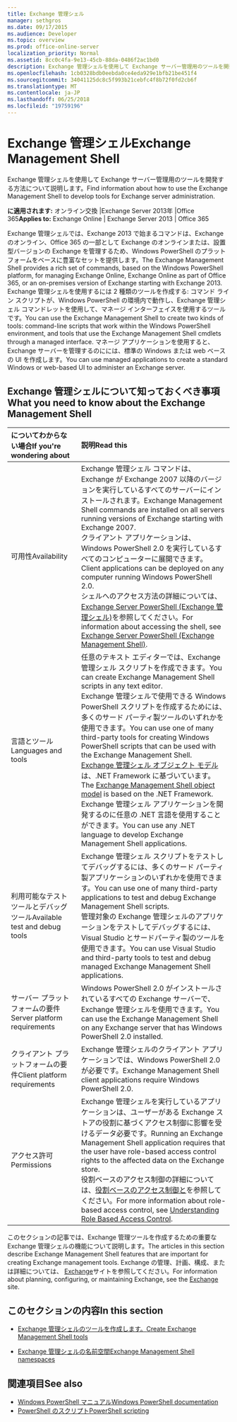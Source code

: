```yaml
---
title: Exchange 管理シェル
manager: sethgros
ms.date: 09/17/2015
ms.audience: Developer
ms.topic: overview
ms.prod: office-online-server
localization_priority: Normal
ms.assetid: 8cc0c4fa-9e13-45cb-88da-0486f2ac1bd0
description: Exchange 管理シェルを使用して Exchange サーバー管理用のツールを開発する方法について説明します。
ms.openlocfilehash: 1cb0328bdb0eebda0ce4eda929e1bfb21be451f4
ms.sourcegitcommit: 34041125dc8c5f993b21cebfc4f8b72f0fd2cb6f
ms.translationtype: MT
ms.contentlocale: ja-JP
ms.lasthandoff: 06/25/2018
ms.locfileid: "19759196"
---
```

# <a name="exchange-management-shell"></a><span data-ttu-id="a19c9-103">Exchange 管理シェル</span><span class="sxs-lookup"><span data-stu-id="a19c9-103">Exchange Management Shell</span></span>

<span data-ttu-id="a19c9-104">Exchange 管理シェルを使用して Exchange サーバー管理用のツールを開発する方法について説明します。</span><span class="sxs-lookup"><span data-stu-id="a19c9-104">Find information about how to use the Exchange Management Shell to develop tools for Exchange server administration.</span></span>
  
<span data-ttu-id="a19c9-105">**に適用されます:** オンライン交換 |Exchange Server 2013年 |Office 365</span><span class="sxs-lookup"><span data-stu-id="a19c9-105">**Applies to:** Exchange Online | Exchange Server 2013 | Office 365</span></span>
  
<span data-ttu-id="a19c9-106">Exchange 管理シェルでは、Exchange 2013 で始まるコマンドは、Exchange のオンライン、Office 365 の一部として Exchange のオンラインまたは、設置型バージョンの Exchange を管理するため、Windows PowerShell のプラットフォームをベースに豊富なセットを提供します。</span><span class="sxs-lookup"><span data-stu-id="a19c9-106">The Exchange Management Shell provides a rich set of commands, based on the Windows PowerShell platform, for managing Exchange Online, Exchange Online as part of Office 365, or an on-premises version of Exchange starting with Exchange 2013.</span></span> <span data-ttu-id="a19c9-107">Exchange 管理シェルを使用するには 2 種類のツールを作成する: コマンド ライン スクリプトが、Windows PowerShell の環境内で動作し、Exchange 管理シェル コマンドレットを使用して、マネージ インターフェイスを使用するツールです。</span><span class="sxs-lookup"><span data-stu-id="a19c9-107">You can use the Exchange Management Shell to create two kinds of tools: command-line scripts that work within the Windows PowerShell environment, and tools that use the Exchange Management Shell cmdlets through a managed interface.</span></span> <span data-ttu-id="a19c9-108">マネージ アプリケーションを使用すると、Exchange サーバーを管理するのにには、標準の Windows または web ベースの UI を作成します。</span><span class="sxs-lookup"><span data-stu-id="a19c9-108">You can use managed applications to create a standard Windows or web-based UI to administer an Exchange server.</span></span> 
  
## <a name="what-you-need-to-know-about-the-exchange-management-shell"></a><span data-ttu-id="a19c9-109">Exchange 管理シェルについて知っておくべき事項</span><span class="sxs-lookup"><span data-stu-id="a19c9-109">What you need to know about the Exchange Management Shell</span></span>

|<span data-ttu-id="a19c9-110">についてわからない場合</span><span class="sxs-lookup"><span data-stu-id="a19c9-110">If you're wondering about</span></span>|<span data-ttu-id="a19c9-111">説明</span><span class="sxs-lookup"><span data-stu-id="a19c9-111">Read this</span></span>|
|:-----|:-----|
|<span data-ttu-id="a19c9-112">可用性</span><span class="sxs-lookup"><span data-stu-id="a19c9-112">Availability</span></span>  <br/> |<span data-ttu-id="a19c9-113">Exchange 管理シェル コマンドは、Exchange が Exchange 2007 以降のバージョンを実行しているすべてのサーバーにインストールされます。</span><span class="sxs-lookup"><span data-stu-id="a19c9-113">Exchange Management Shell commands are installed on all servers running versions of Exchange starting with Exchange 2007.</span></span><br/><span data-ttu-id="a19c9-114">クライアント アプリケーションは、Windows PowerShell 2.0 を実行しているすべてのコンピューターに展開できます。</span><span class="sxs-lookup"><span data-stu-id="a19c9-114">Client applications can be deployed on any computer running Windows PowerShell 2.0.</span></span><br/> <span data-ttu-id="a19c9-115">シェルへのアクセス方法の詳細については、 [Exchange Server PowerShell (Exchange 管理シェル)](https://docs.microsoft.com/en-us/powershell/exchange/exchange-server/exchange-management-shell?view=exchange-ps)を参照してください。</span><span class="sxs-lookup"><span data-stu-id="a19c9-115">For information about accessing the shell, see [Exchange Server PowerShell (Exchange Management Shell)](https://docs.microsoft.com/en-us/powershell/exchange/exchange-server/exchange-management-shell?view=exchange-ps).</span></span>  <br/> |
|<span data-ttu-id="a19c9-116">言語とツール</span><span class="sxs-lookup"><span data-stu-id="a19c9-116">Languages and tools</span></span>  <br/> |<span data-ttu-id="a19c9-117">任意のテキスト エディターでは、Exchange 管理シェル スクリプトを作成できます。</span><span class="sxs-lookup"><span data-stu-id="a19c9-117">You can create Exchange Management Shell scripts in any text editor.</span></span><br/><span data-ttu-id="a19c9-118">Exchange 管理シェルで使用できる Windows PowerShell スクリプトを作成するためには、多くのサード パーティ製ツールのいずれかを使用できます。</span><span class="sxs-lookup"><span data-stu-id="a19c9-118">You can use one of many third-party tools for creating Windows PowerShell scripts that can be used with the Exchange Management Shell.</span></span>  <br/> <span data-ttu-id="a19c9-119">[Exchange 管理シェル オブジェクト モデル](exchange-management-shell-namespaces.md)は、.NET Framework に基づいています。</span><span class="sxs-lookup"><span data-stu-id="a19c9-119">The [Exchange Management Shell object model](exchange-management-shell-namespaces.md) is based on the .NET Framework.</span></span><br/><span data-ttu-id="a19c9-120">Exchange 管理シェル アプリケーションを開発するのに任意の .NET 言語を使用することができます。</span><span class="sxs-lookup"><span data-stu-id="a19c9-120">You can use any .NET language to develop Exchange Management Shell applications.</span></span>  <br/> |
|<span data-ttu-id="a19c9-121">利用可能なテスト ツールとデバッグ ツール</span><span class="sxs-lookup"><span data-stu-id="a19c9-121">Available test and debug tools</span></span>  <br/> |<span data-ttu-id="a19c9-122">Exchange 管理シェル スクリプトをテストしてデバッグするには、多くのサード パーティ製アプリケーションのいずれかを使用できます。</span><span class="sxs-lookup"><span data-stu-id="a19c9-122">You can use one of many third-party applications to test and debug Exchange Management Shell scripts.</span></span>  <br/> <span data-ttu-id="a19c9-123">管理対象の Exchange 管理シェルのアプリケーションをテストしてデバッグするには、Visual Studio とサードパーティ製のツールを使用できます。</span><span class="sxs-lookup"><span data-stu-id="a19c9-123">You can use Visual Studio and third-party tools to test and debug managed Exchange Management Shell applications.</span></span>  <br/> |
|<span data-ttu-id="a19c9-124">サーバー プラットフォームの要件</span><span class="sxs-lookup"><span data-stu-id="a19c9-124">Server platform requirements</span></span>  <br/> |<span data-ttu-id="a19c9-125">Windows PowerShell 2.0 がインストールされているすべての Exchange サーバーで、Exchange 管理シェルを使用できます。</span><span class="sxs-lookup"><span data-stu-id="a19c9-125">You can use the Exchange Management Shell on any Exchange server that has Windows PowerShell 2.0 installed.</span></span>  <br/> |
|<span data-ttu-id="a19c9-126">クライアント プラットフォームの要件</span><span class="sxs-lookup"><span data-stu-id="a19c9-126">Client platform requirements</span></span>  <br/> |<span data-ttu-id="a19c9-127">Exchange 管理シェルのクライアント アプリケーションでは、Windows PowerShell 2.0 が必要です。</span><span class="sxs-lookup"><span data-stu-id="a19c9-127">Exchange Management Shell client applications require Windows PowerShell 2.0.</span></span>  <br/> |
|<span data-ttu-id="a19c9-128">アクセス許可</span><span class="sxs-lookup"><span data-stu-id="a19c9-128">Permissions</span></span>  <br/> |<span data-ttu-id="a19c9-129">Exchange 管理シェルを実行しているアプリケーションは、ユーザーがある Exchange ストアの役割に基づくアクセス制御に影響を受けるデータ必要です。</span><span class="sxs-lookup"><span data-stu-id="a19c9-129">Running an Exchange Management Shell application requires that the user have role-based access control rights to the affected data on the Exchange store.</span></span><br/><span data-ttu-id="a19c9-130">役割ベースのアクセス制御の詳細については、[役割ベースのアクセス制御と](http://technet.microsoft.com/en-us/library/dd298183.aspx)を参照してください。</span><span class="sxs-lookup"><span data-stu-id="a19c9-130">For more information about role-based access control, see [Understanding Role Based Access Control](http://technet.microsoft.com/en-us/library/dd298183.aspx).</span></span>  <br/> |
   
<span data-ttu-id="a19c9-131">このセクションの記事では、Exchange 管理ツールを作成するための重要な Exchange 管理シェルの機能について説明します。</span><span class="sxs-lookup"><span data-stu-id="a19c9-131">The articles in this section describe Exchange Management Shell features that are important for creating Exchange management tools.</span></span> <span data-ttu-id="a19c9-132">Exchange の管理、計画、構成、または詳細については、 [Exchange](https://docs.microsoft.com/en-us/exchange/)サイトを参照してください。</span><span class="sxs-lookup"><span data-stu-id="a19c9-132">For information about planning, configuring, or maintaining Exchange, see the [Exchange](https://docs.microsoft.com/en-us/exchange/) site.</span></span>
  
## <a name="in-this-section"></a><span data-ttu-id="a19c9-133">このセクションの内容</span><span class="sxs-lookup"><span data-stu-id="a19c9-133">In this section</span></span>

- [<span data-ttu-id="a19c9-134">Exchange 管理シェルのツールを作成します。</span><span class="sxs-lookup"><span data-stu-id="a19c9-134">Create Exchange Management Shell tools</span></span>](create-exchange-management-shell-tools.md)
    
- [<span data-ttu-id="a19c9-135">Exchange 管理シェルの名前空間</span><span class="sxs-lookup"><span data-stu-id="a19c9-135">Exchange Management Shell namespaces</span></span>](exchange-management-shell-namespaces.md)
    
## <a name="see-also"></a><span data-ttu-id="a19c9-136">関連項目</span><span class="sxs-lookup"><span data-stu-id="a19c9-136">See also</span></span>
  
- [<span data-ttu-id="a19c9-137">Windows PowerShell マニュアル</span><span class="sxs-lookup"><span data-stu-id="a19c9-137">Windows PowerShell documentation</span></span>](https://docs.microsoft.com/en-us/powershell/scripting/getting-started/getting-started-with-windows-powershell?view=powershell-6)
- [<span data-ttu-id="a19c9-138">PowerShell のスクリプト</span><span class="sxs-lookup"><span data-stu-id="a19c9-138">PowerShell scripting</span></span>](https://docs.microsoft.com/en-us/powershell/scripting/powershell-scripting?view=powershell-6)
    

